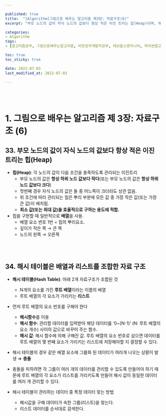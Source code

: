 ```yaml
---

published: true
title:  "[Algorithm]그림으로 배우는 알고리즘 제3장: 자료구조(6)"
excerpt: "부모 노드의 값이 자식 노드의 값보다 항상 적은 이진 트리는 힙(Heap)이며, 해시 테이블은 배열과 리스트를 조합한 자료 구조이다"

categories:
- Algorithm
tags:
- [알고리즘공부, 그림으로배우는알고리즘, 비전공자개발자공부, 데브옵스엔지니어, 파이썬알고리즘, 알고리즘책추천]

toc: true
toc_sticky: true

date: 2022-07-03
last_modified_at: 2022-07-03

---
```


<br/><br/>

# 1. 그림으로 배우는 알고리즘 제 3장: 자료구조 (6)

## 33. 부모 노드의 값이 자식 노드의 값보다 항상 적은 이진 트리는 힙(Heap)

- **힙(Heap)**: 각 노드의 값이 다음 조건을 충족하도록 관리되는 이진트리
    - 부모 노드의 값은 **항상 하위 노드 값보다 작다**(또는 부모 노드의 값은 **항상 하위 노드 값보다 크다**)
    - 첫번째 경우 자식 노드의 값은 둘 중 어느쪽이 크더라도 상관 없음.
    - 위 조건에 따라 관리되는 힙은 뿌리 부분에 모든 값 중 가장 작은 값(또는 가장 큰 값)이 배치됨.
    - **최소 값(또는 최대 값)을 효율적으로 구하는 용도에 적합.**
- 힙을 구현할 때 일반적으로 **배열**을 사용.
    - 배열 요소 번호 1번 = 힙의 뿌리요소.
    - 깊이가 작은 쪽 → 큰 쪽
    - 노드의 왼쪽 → 오른쪽

<br/><br/>

## 34. 해시 테이블은 배열과 리스트를 조합한 자료 구조

- **해시 테이블(Hash Table)**: 아래 2개 자료구조가 조합된 것
    - N개의 요소를 가진 **루트 배열**이라는 이름의  배열
    - 루트 배열의 각 요소가 가리키는 **리스트**

- 먼저 루트 배열의 요소 번호를 구해야 한다
    - **해시함수**를 이용
    - **해시 함수**: 관리할 데이터를 입력받아 해당 데이터를 ‘0~(N-1)’ (N: 루트 배열의 요소 개수) 사이의 값으로 바꾸어 주는 함수.
    - **해시 값**: 해시 함수에 의해 구해진 값. 루트 배열의 요소 번호로 삼으면 데이터를 루트 배열의 몇 번째 요소가 가리키는 리스트에 저장해야할 지 결정할 수 있다.

- 해시 테이블의 경우 같은 배열 요소에 그룹화 된 데이터가 여러개 나오는 상황이 발생 ⇒ **충돌**

- 충돌을 피하려면 각 그룹이 여러 개의 데이터를 관리할 수 있도록 만들어야 하기 때문에 루트 배열의 각 요소가 리스트를 가리키도록 만들어 해시 값이 동일한 데이터를 여러 개 관리할 수 있다.

- 해시 테이블이 관리하는 데이터 중 특정 데이터 찾는 방법
    - 해시값을 구해 데이터가 속한 그룹(리스트)을 찾는다.
    - 리스트 데이터를 순서대로 검색한다.

<br/><br/>